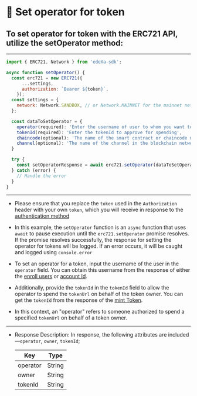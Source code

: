 # 📝 Set operator for token
## To set operator for token with the ERC721 API, utilize the setOperator method:

---

```SDK.js
import { ERC721, Network } from 'edeXa-sdk';

async function setOperator() {
  const erc721 = new ERC721({
      ...settings,
      authorization: `Bearer ${token}`,
    });
  const settings = {
    network: Network.SANDBOX, // or Network.MAINNET for the mainnet network
  };

  const dataToSetOperator = {
    operator(required): 'Enter the username of user to whom you want to set operator for tokens.
    tokenId(required): 'Enter the tokenId to approve for spending',
    chaincode(optional): 'The name of the smart contract or chaincode managing the tokens',
    channel(optional): 'The name of the channel in the blockchain network'
  }

  try {
    const setOperatorResponse = await erc721.setOperator(dataToSetOperator);
  } catch (error) {
    // Handle the error
  }
}

```

---

- Please ensure that you replace the `token` used in the `Authorization` header with your own `token`, which you will receive in response to the [authentication method](./authenticate.md)
- In this example, the `setOperator` function is an `async` function that uses `await` to pause execution until the `erc721.setOperator` promise resolves. If the promise resolves successfully, the response for setting the operator for tokens will be logged. If an error occurs, it will be caught and logged using `console.error`

- To set an operator for a token, input the username of the user in the `operator` field. You can obtain this username from the response of either the [enroll users](./) or [account Id](./account_Id.md).

- Additionally, provide the `tokenId` in the `tokenId` field to allow the operator to spend the `tokenUrl` on behalf of the token owner. You can get the `tokenId` from the response of the [mint Token](./mint_token.md).

- In this context, an "operator" refers to someone authorized to spend a specified `tokenUrl` on behalf of a token owner.

---

- Response Description: In response, the following attributes are included—`operator`, `owner`, `tokenId`;

  | Key             | Type   |
  | --------------- | ------ |
  | operator        | String |
  | owner           | String |
  | tokenId         | String |
